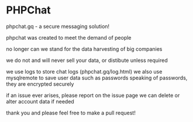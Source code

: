 # PHPChat
phpchat.gq - a secure messaging solution!

phpchat was created to meet the demand of people

no longer can we stand for the data harvesting of big companies

we do not and will never sell your data, or distibute unless required

we use logs to store chat logs (phpchat.gq/log.html)
we also use mysqlremote to save user data such as passwords
speaking of passwords, they are encrypted securely

if an issue ever arises, please report on the issue page
we can delete or alter account data if needed

thank you and please feel free to make a pull request!
